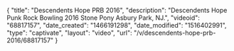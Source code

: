 {
    "title": "Descendents Hope PRB 2016",
    "description": "Descendents Hope Punk Rock Bowling 2016 Stone Pony Asbury Park, NJ.",
    "videoid": "68817157",
    "date_created": "1466191298",
    "date_modified": "1516402991",
    "type": "captivate",
    "layout": "video",
    "url": "\/v\/descendents-hope-prb-2016\/68817157"
}